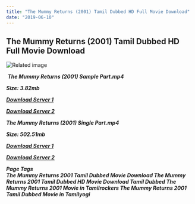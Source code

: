 ```yaml
---
title: "The Mummy Returns (2001) Tamil Dubbed HD Full Movie Download"
date: "2019-06-10"
---
```


## The Mummy Returns (2001) Tamil Dubbed HD Full Movie Download

![Related image](https://i.pinimg.com/originals/71/5a/66/715a668e25f66a7d3a834045108cf4a7.jpg) 

 _**The Mummy Returns (2001) Sample Part.mp4**_

_**Size: 3.82mb**_

[_**Download Server 1**_](http://du.wetransfer.vip/files/Tamil{c159298fb141cbadc7232f68964181f47c3dba5abf1fc31c2462b14f0846cd70}20Dubbed{c159298fb141cbadc7232f68964181f47c3dba5abf1fc31c2462b14f0846cd70}20Movies/Tamil{c159298fb141cbadc7232f68964181f47c3dba5abf1fc31c2462b14f0846cd70}20Dubbed{c159298fb141cbadc7232f68964181f47c3dba5abf1fc31c2462b14f0846cd70}20Collections/The{c159298fb141cbadc7232f68964181f47c3dba5abf1fc31c2462b14f0846cd70}20Mummy{c159298fb141cbadc7232f68964181f47c3dba5abf1fc31c2462b14f0846cd70}20Quadrilogy{c159298fb141cbadc7232f68964181f47c3dba5abf1fc31c2462b14f0846cd70}20Collections/The{c159298fb141cbadc7232f68964181f47c3dba5abf1fc31c2462b14f0846cd70}20Mummy{c159298fb141cbadc7232f68964181f47c3dba5abf1fc31c2462b14f0846cd70}20Returns{c159298fb141cbadc7232f68964181f47c3dba5abf1fc31c2462b14f0846cd70}20(2001)/The{c159298fb141cbadc7232f68964181f47c3dba5abf1fc31c2462b14f0846cd70}20Mummy{c159298fb141cbadc7232f68964181f47c3dba5abf1fc31c2462b14f0846cd70}20Returns{c159298fb141cbadc7232f68964181f47c3dba5abf1fc31c2462b14f0846cd70}20(2001){c159298fb141cbadc7232f68964181f47c3dba5abf1fc31c2462b14f0846cd70}20Sample{c159298fb141cbadc7232f68964181f47c3dba5abf1fc31c2462b14f0846cd70}20HD.mp4)

[_**Download Server 2**_](http://du.wetransfer.vip/files/Tamil{c159298fb141cbadc7232f68964181f47c3dba5abf1fc31c2462b14f0846cd70}20Dubbed{c159298fb141cbadc7232f68964181f47c3dba5abf1fc31c2462b14f0846cd70}20Movies/Tamil{c159298fb141cbadc7232f68964181f47c3dba5abf1fc31c2462b14f0846cd70}20Dubbed{c159298fb141cbadc7232f68964181f47c3dba5abf1fc31c2462b14f0846cd70}20Collections/The{c159298fb141cbadc7232f68964181f47c3dba5abf1fc31c2462b14f0846cd70}20Mummy{c159298fb141cbadc7232f68964181f47c3dba5abf1fc31c2462b14f0846cd70}20Quadrilogy{c159298fb141cbadc7232f68964181f47c3dba5abf1fc31c2462b14f0846cd70}20Collections/The{c159298fb141cbadc7232f68964181f47c3dba5abf1fc31c2462b14f0846cd70}20Mummy{c159298fb141cbadc7232f68964181f47c3dba5abf1fc31c2462b14f0846cd70}20Returns{c159298fb141cbadc7232f68964181f47c3dba5abf1fc31c2462b14f0846cd70}20(2001)/The{c159298fb141cbadc7232f68964181f47c3dba5abf1fc31c2462b14f0846cd70}20Mummy{c159298fb141cbadc7232f68964181f47c3dba5abf1fc31c2462b14f0846cd70}20Returns{c159298fb141cbadc7232f68964181f47c3dba5abf1fc31c2462b14f0846cd70}20(2001){c159298fb141cbadc7232f68964181f47c3dba5abf1fc31c2462b14f0846cd70}20Sample{c159298fb141cbadc7232f68964181f47c3dba5abf1fc31c2462b14f0846cd70}20HD.mp4)

_**The Mummy Returns (2001) Single Part.mp4**_

_**Size: 502.51mb**_

[_**Download Server 1**_](http://du.wetransfer.vip/files/Tamil{c159298fb141cbadc7232f68964181f47c3dba5abf1fc31c2462b14f0846cd70}20Dubbed{c159298fb141cbadc7232f68964181f47c3dba5abf1fc31c2462b14f0846cd70}20Movies/Tamil{c159298fb141cbadc7232f68964181f47c3dba5abf1fc31c2462b14f0846cd70}20Dubbed{c159298fb141cbadc7232f68964181f47c3dba5abf1fc31c2462b14f0846cd70}20Collections/The{c159298fb141cbadc7232f68964181f47c3dba5abf1fc31c2462b14f0846cd70}20Mummy{c159298fb141cbadc7232f68964181f47c3dba5abf1fc31c2462b14f0846cd70}20Quadrilogy{c159298fb141cbadc7232f68964181f47c3dba5abf1fc31c2462b14f0846cd70}20Collections/The{c159298fb141cbadc7232f68964181f47c3dba5abf1fc31c2462b14f0846cd70}20Mummy{c159298fb141cbadc7232f68964181f47c3dba5abf1fc31c2462b14f0846cd70}20Returns{c159298fb141cbadc7232f68964181f47c3dba5abf1fc31c2462b14f0846cd70}20(2001)/The{c159298fb141cbadc7232f68964181f47c3dba5abf1fc31c2462b14f0846cd70}20Mummy{c159298fb141cbadc7232f68964181f47c3dba5abf1fc31c2462b14f0846cd70}20Returns{c159298fb141cbadc7232f68964181f47c3dba5abf1fc31c2462b14f0846cd70}20(2001){c159298fb141cbadc7232f68964181f47c3dba5abf1fc31c2462b14f0846cd70}20Single{c159298fb141cbadc7232f68964181f47c3dba5abf1fc31c2462b14f0846cd70}20Part{c159298fb141cbadc7232f68964181f47c3dba5abf1fc31c2462b14f0846cd70}20HD.mp4)

[_**Download Server 2**_](http://du.wetransfer.vip/files/Tamil{c159298fb141cbadc7232f68964181f47c3dba5abf1fc31c2462b14f0846cd70}20Dubbed{c159298fb141cbadc7232f68964181f47c3dba5abf1fc31c2462b14f0846cd70}20Movies/Tamil{c159298fb141cbadc7232f68964181f47c3dba5abf1fc31c2462b14f0846cd70}20Dubbed{c159298fb141cbadc7232f68964181f47c3dba5abf1fc31c2462b14f0846cd70}20Collections/The{c159298fb141cbadc7232f68964181f47c3dba5abf1fc31c2462b14f0846cd70}20Mummy{c159298fb141cbadc7232f68964181f47c3dba5abf1fc31c2462b14f0846cd70}20Quadrilogy{c159298fb141cbadc7232f68964181f47c3dba5abf1fc31c2462b14f0846cd70}20Collections/The{c159298fb141cbadc7232f68964181f47c3dba5abf1fc31c2462b14f0846cd70}20Mummy{c159298fb141cbadc7232f68964181f47c3dba5abf1fc31c2462b14f0846cd70}20Returns{c159298fb141cbadc7232f68964181f47c3dba5abf1fc31c2462b14f0846cd70}20(2001)/The{c159298fb141cbadc7232f68964181f47c3dba5abf1fc31c2462b14f0846cd70}20Mummy{c159298fb141cbadc7232f68964181f47c3dba5abf1fc31c2462b14f0846cd70}20Returns{c159298fb141cbadc7232f68964181f47c3dba5abf1fc31c2462b14f0846cd70}20(2001){c159298fb141cbadc7232f68964181f47c3dba5abf1fc31c2462b14f0846cd70}20Single{c159298fb141cbadc7232f68964181f47c3dba5abf1fc31c2462b14f0846cd70}20Part{c159298fb141cbadc7232f68964181f47c3dba5abf1fc31c2462b14f0846cd70}20HD.mp4)

_**Page Tags  
The Mummy Returns 2001 Tamil Dubbed Movie Download The Mummy Returns 2001 Tamil Dubbed HD Movie Download Tamil Dubbed The Mummy Returns 2001 Movie in Tamilrockers The Mummy Returns 2001 Tamil Dubbed Movie in Tamilyogi**_

